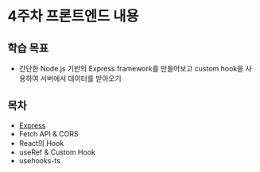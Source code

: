 # 4주차 프론트엔드 내용

## 학습 목표

- 간단한 Node.js 기반의 Express framework를 만들어보고 custom hook을 사용하여 서버에서 데이터를 받아오기

## 목차

- [Express](/week4/express.md)
- Fetch API & CORS
- React의 Hook
- useRef & Custom Hook
- usehooks-ts
